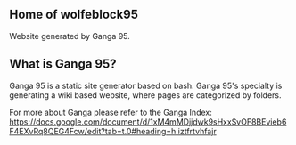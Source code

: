 ## Home of wolfeblock95

Website generated by Ganga 95.

## What is Ganga 95?

Ganga 95 is a static site generator based on bash. Ganga 95's specialty is generating a wiki based website, where pages are categorized by folders.

For more about Ganga please refer to the Ganga Index: https://docs.google.com/document/d/1xM4mMDjjdwk9sHxxSvOF8BEvieb6F4EXvRq8QEG4Fcw/edit?tab=t.0#heading=h.iztfrtvhfajr
